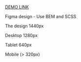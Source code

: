 [DEMO LINK](https://<OlgaOchichenko>.github.io/creativeBakery_landind/)

Figma design - Use BEM and SCSS

The design 1440px

Desktop 1280px

Tablet 640px

Mobile (> 320px)
